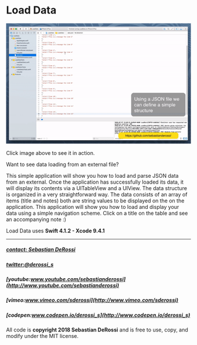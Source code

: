# Load Data

[![N|Solid](https://github.com/sebastianderossi/iOS-Examples/blob/master/LoadData/LoadData.gif)](https://vimeo.com/282028230)

Click image above to see it in action.

Want to see data loading from an external file?  

This simple application will show you how to load and parse JSON data from an external. Once the application has successfully loaded its data, it will display its contents via a UITableView and a UIView. The data structure is organized in a very straightforward way. The data consists of an array of items (title and notes) both are string values to be displayed on the on the application. This application will show you how to load and display your data using a simple navigation scheme. Click on a title on the table and see an accompanying note :)

Load Data uses **Swift 4.1.2 - Xcode 9.4.1**  


----------------

##### [contact: Sebastian DeRossi](mailto:sebastian.derossi@gmail.com)
##### [twitter:@derossi_s](http://www.twitter.com/derossi_s)
##### [youtube:www.youtube.com/sebastianderossi](http://www.youtube.com/sebastianderossi)
##### [vimeo:www.vimeo.com/sderossi](http://www.vimeo.com/sderossi)  
##### [codepen:www.codepen.io/derossi_s](http://www.codepen.io/derossi_s)

All code is **copyright 2018 Sebastian DeRossi** and is free to use, copy, and modify under the MIT license.